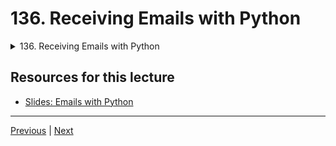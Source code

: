 # 136. Receiving Emails with Python

<details>
  <summary> 136. Receiving Emails with Python </summary>

-   [Notebook: 01-Overview-of-Received-Emails.ipynb](https://github.com/Pierian-Data/Complete-Python-3-Bootcamp/blob/master/16-Emailing-with-Python/01-Overview-of-Received-Emails.ipynb)

-   [Codebase: 01_Received_Emails.py](../../../codebase/python-camp/16-Emailing-with-Python/01_Received_Emails.py)

</details> 

## Resources for this lecture

-   [Slides: Emails with Python](https://docs.google.com/presentation/d/1U9mPbojTlGz3DDO02CfhOX-rk6Wt7pmEhS9V12UFXe0/edit#slide=id.g2586a91ea0_0_95)



---

[Previous](./135_Sending-Emails-with-Python.md) | [Next]()